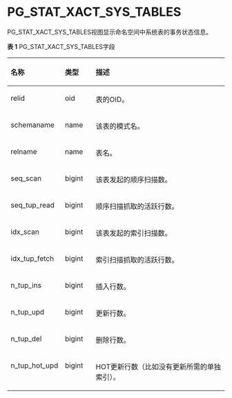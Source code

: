 # PG\_STAT\_XACT\_SYS\_TABLES<a name="ZH-CN_TOPIC_0242385981"></a>

PG\_STAT\_XACT\_SYS\_TABLES视图显示命名空间中系统表的事务状态信息。

**表 1**  PG\_STAT\_XACT\_SYS\_TABLES字段

<a name="zh-cn_topic_0237122454_zh-cn_topic_0059777997_tef75f40b479f4113aac792984a435e37"></a>
<table><thead align="left"><tr id="zh-cn_topic_0237122454_zh-cn_topic_0059777997_rcec69055165745a79785595b1aeccdfa"><th class="cellrowborder" valign="top" width="24.349999999999998%" id="mcps1.2.4.1.1"><p id="zh-cn_topic_0237122454_zh-cn_topic_0059777997_a34c5cbf3ad994dc690730724daab3126"><a name="zh-cn_topic_0237122454_zh-cn_topic_0059777997_a34c5cbf3ad994dc690730724daab3126"></a><a name="zh-cn_topic_0237122454_zh-cn_topic_0059777997_a34c5cbf3ad994dc690730724daab3126"></a>名称</p>
</th>
<th class="cellrowborder" valign="top" width="14.19%" id="mcps1.2.4.1.2"><p id="zh-cn_topic_0237122454_zh-cn_topic_0059777997_a7b7dd4ac8d2440d582066f0bd1f66b56"><a name="zh-cn_topic_0237122454_zh-cn_topic_0059777997_a7b7dd4ac8d2440d582066f0bd1f66b56"></a><a name="zh-cn_topic_0237122454_zh-cn_topic_0059777997_a7b7dd4ac8d2440d582066f0bd1f66b56"></a>类型</p>
</th>
<th class="cellrowborder" valign="top" width="61.46%" id="mcps1.2.4.1.3"><p id="zh-cn_topic_0237122454_zh-cn_topic_0059777997_a0c85aaf53d8e42e692f8064a8d9f6ed4"><a name="zh-cn_topic_0237122454_zh-cn_topic_0059777997_a0c85aaf53d8e42e692f8064a8d9f6ed4"></a><a name="zh-cn_topic_0237122454_zh-cn_topic_0059777997_a0c85aaf53d8e42e692f8064a8d9f6ed4"></a>描述</p>
</th>
</tr>
</thead>
<tbody><tr id="zh-cn_topic_0237122454_zh-cn_topic_0059777997_ra66ff8f911b8438ebc74a245c2d3cd56"><td class="cellrowborder" valign="top" width="24.349999999999998%" headers="mcps1.2.4.1.1 "><p id="zh-cn_topic_0237122454_zh-cn_topic_0059777997_a1ca87955aadc42d78afff3009d10e155"><a name="zh-cn_topic_0237122454_zh-cn_topic_0059777997_a1ca87955aadc42d78afff3009d10e155"></a><a name="zh-cn_topic_0237122454_zh-cn_topic_0059777997_a1ca87955aadc42d78afff3009d10e155"></a>relid</p>
</td>
<td class="cellrowborder" valign="top" width="14.19%" headers="mcps1.2.4.1.2 "><p id="zh-cn_topic_0237122454_zh-cn_topic_0059777997_a5b255201ba934a1aa3fc97407488a03c"><a name="zh-cn_topic_0237122454_zh-cn_topic_0059777997_a5b255201ba934a1aa3fc97407488a03c"></a><a name="zh-cn_topic_0237122454_zh-cn_topic_0059777997_a5b255201ba934a1aa3fc97407488a03c"></a>oid</p>
</td>
<td class="cellrowborder" valign="top" width="61.46%" headers="mcps1.2.4.1.3 "><p id="zh-cn_topic_0237122454_zh-cn_topic_0059777997_aeb8fb776676c4eb9a7944090bc248536"><a name="zh-cn_topic_0237122454_zh-cn_topic_0059777997_aeb8fb776676c4eb9a7944090bc248536"></a><a name="zh-cn_topic_0237122454_zh-cn_topic_0059777997_aeb8fb776676c4eb9a7944090bc248536"></a>表的OID。</p>
</td>
</tr>
<tr id="zh-cn_topic_0237122454_zh-cn_topic_0059777997_ra66bc296688d4870bf3a9c101151b04c"><td class="cellrowborder" valign="top" width="24.349999999999998%" headers="mcps1.2.4.1.1 "><p id="zh-cn_topic_0237122454_zh-cn_topic_0059777997_ad487367366414be2902afcff63ee82df"><a name="zh-cn_topic_0237122454_zh-cn_topic_0059777997_ad487367366414be2902afcff63ee82df"></a><a name="zh-cn_topic_0237122454_zh-cn_topic_0059777997_ad487367366414be2902afcff63ee82df"></a>schemaname</p>
</td>
<td class="cellrowborder" valign="top" width="14.19%" headers="mcps1.2.4.1.2 "><p id="zh-cn_topic_0237122454_zh-cn_topic_0059777997_a0cebf97edccb476c9e8f4dff2b1b52f5"><a name="zh-cn_topic_0237122454_zh-cn_topic_0059777997_a0cebf97edccb476c9e8f4dff2b1b52f5"></a><a name="zh-cn_topic_0237122454_zh-cn_topic_0059777997_a0cebf97edccb476c9e8f4dff2b1b52f5"></a>name</p>
</td>
<td class="cellrowborder" valign="top" width="61.46%" headers="mcps1.2.4.1.3 "><p id="zh-cn_topic_0237122454_zh-cn_topic_0059777997_a9dbd1db19c634a8b8fcfeacd4b550ff7"><a name="zh-cn_topic_0237122454_zh-cn_topic_0059777997_a9dbd1db19c634a8b8fcfeacd4b550ff7"></a><a name="zh-cn_topic_0237122454_zh-cn_topic_0059777997_a9dbd1db19c634a8b8fcfeacd4b550ff7"></a>该表的模式名。</p>
</td>
</tr>
<tr id="zh-cn_topic_0237122454_zh-cn_topic_0059777997_ra5fb823835344d6d9c3361093b07ecf0"><td class="cellrowborder" valign="top" width="24.349999999999998%" headers="mcps1.2.4.1.1 "><p id="zh-cn_topic_0237122454_zh-cn_topic_0059777997_a4a0b90d599554fcab036e769b161a320"><a name="zh-cn_topic_0237122454_zh-cn_topic_0059777997_a4a0b90d599554fcab036e769b161a320"></a><a name="zh-cn_topic_0237122454_zh-cn_topic_0059777997_a4a0b90d599554fcab036e769b161a320"></a>relname</p>
</td>
<td class="cellrowborder" valign="top" width="14.19%" headers="mcps1.2.4.1.2 "><p id="zh-cn_topic_0237122454_zh-cn_topic_0059777997_a6cfb6b9ae459440bacf7f26586ee488b"><a name="zh-cn_topic_0237122454_zh-cn_topic_0059777997_a6cfb6b9ae459440bacf7f26586ee488b"></a><a name="zh-cn_topic_0237122454_zh-cn_topic_0059777997_a6cfb6b9ae459440bacf7f26586ee488b"></a>name</p>
</td>
<td class="cellrowborder" valign="top" width="61.46%" headers="mcps1.2.4.1.3 "><p id="zh-cn_topic_0237122454_zh-cn_topic_0059777997_a3a7ba2d27d6d4a1f98394b186d7e993a"><a name="zh-cn_topic_0237122454_zh-cn_topic_0059777997_a3a7ba2d27d6d4a1f98394b186d7e993a"></a><a name="zh-cn_topic_0237122454_zh-cn_topic_0059777997_a3a7ba2d27d6d4a1f98394b186d7e993a"></a>表名。</p>
</td>
</tr>
<tr id="zh-cn_topic_0237122454_zh-cn_topic_0059777997_r00909ef192364dfd88b9ee0283816484"><td class="cellrowborder" valign="top" width="24.349999999999998%" headers="mcps1.2.4.1.1 "><p id="zh-cn_topic_0237122454_zh-cn_topic_0059777997_a1e153fa5f443445c85fa8c68d9d49297"><a name="zh-cn_topic_0237122454_zh-cn_topic_0059777997_a1e153fa5f443445c85fa8c68d9d49297"></a><a name="zh-cn_topic_0237122454_zh-cn_topic_0059777997_a1e153fa5f443445c85fa8c68d9d49297"></a>seq_scan</p>
</td>
<td class="cellrowborder" valign="top" width="14.19%" headers="mcps1.2.4.1.2 "><p id="zh-cn_topic_0237122454_zh-cn_topic_0059777997_a343eb038201f4646acaab408a56ed06c"><a name="zh-cn_topic_0237122454_zh-cn_topic_0059777997_a343eb038201f4646acaab408a56ed06c"></a><a name="zh-cn_topic_0237122454_zh-cn_topic_0059777997_a343eb038201f4646acaab408a56ed06c"></a>bigint</p>
</td>
<td class="cellrowborder" valign="top" width="61.46%" headers="mcps1.2.4.1.3 "><p id="zh-cn_topic_0237122454_zh-cn_topic_0059777997_a1a4a836b2522465987ff375800982255"><a name="zh-cn_topic_0237122454_zh-cn_topic_0059777997_a1a4a836b2522465987ff375800982255"></a><a name="zh-cn_topic_0237122454_zh-cn_topic_0059777997_a1a4a836b2522465987ff375800982255"></a>该表发起的顺序扫描数。</p>
</td>
</tr>
<tr id="zh-cn_topic_0237122454_zh-cn_topic_0059777997_r1a2543258fb1474996d5f4715a1a0dc0"><td class="cellrowborder" valign="top" width="24.349999999999998%" headers="mcps1.2.4.1.1 "><p id="zh-cn_topic_0237122454_zh-cn_topic_0059777997_a13370c2fac01495a934a8aff7eebf3b9"><a name="zh-cn_topic_0237122454_zh-cn_topic_0059777997_a13370c2fac01495a934a8aff7eebf3b9"></a><a name="zh-cn_topic_0237122454_zh-cn_topic_0059777997_a13370c2fac01495a934a8aff7eebf3b9"></a>seq_tup_read</p>
</td>
<td class="cellrowborder" valign="top" width="14.19%" headers="mcps1.2.4.1.2 "><p id="zh-cn_topic_0237122454_zh-cn_topic_0059777997_a683fda16ddab4fbfac6a4611b5805819"><a name="zh-cn_topic_0237122454_zh-cn_topic_0059777997_a683fda16ddab4fbfac6a4611b5805819"></a><a name="zh-cn_topic_0237122454_zh-cn_topic_0059777997_a683fda16ddab4fbfac6a4611b5805819"></a>bigint</p>
</td>
<td class="cellrowborder" valign="top" width="61.46%" headers="mcps1.2.4.1.3 "><p id="zh-cn_topic_0237122454_zh-cn_topic_0059777997_ac6a9d668f3f64f959ec73b6ff2b591ff"><a name="zh-cn_topic_0237122454_zh-cn_topic_0059777997_ac6a9d668f3f64f959ec73b6ff2b591ff"></a><a name="zh-cn_topic_0237122454_zh-cn_topic_0059777997_ac6a9d668f3f64f959ec73b6ff2b591ff"></a>顺序扫描抓取的活跃行数。</p>
</td>
</tr>
<tr id="zh-cn_topic_0237122454_zh-cn_topic_0059777997_rdc6f0f1c92f0456b8237da0545aad1f6"><td class="cellrowborder" valign="top" width="24.349999999999998%" headers="mcps1.2.4.1.1 "><p id="zh-cn_topic_0237122454_zh-cn_topic_0059777997_a63ed67ea4e0c403fbdecc3d262dbe631"><a name="zh-cn_topic_0237122454_zh-cn_topic_0059777997_a63ed67ea4e0c403fbdecc3d262dbe631"></a><a name="zh-cn_topic_0237122454_zh-cn_topic_0059777997_a63ed67ea4e0c403fbdecc3d262dbe631"></a>idx_scan</p>
</td>
<td class="cellrowborder" valign="top" width="14.19%" headers="mcps1.2.4.1.2 "><p id="zh-cn_topic_0237122454_zh-cn_topic_0059777997_a61f018f5fd124eccb03d91849401c767"><a name="zh-cn_topic_0237122454_zh-cn_topic_0059777997_a61f018f5fd124eccb03d91849401c767"></a><a name="zh-cn_topic_0237122454_zh-cn_topic_0059777997_a61f018f5fd124eccb03d91849401c767"></a>bigint</p>
</td>
<td class="cellrowborder" valign="top" width="61.46%" headers="mcps1.2.4.1.3 "><p id="zh-cn_topic_0237122454_zh-cn_topic_0059777997_a467814cb047b4439b74977800bc4385f"><a name="zh-cn_topic_0237122454_zh-cn_topic_0059777997_a467814cb047b4439b74977800bc4385f"></a><a name="zh-cn_topic_0237122454_zh-cn_topic_0059777997_a467814cb047b4439b74977800bc4385f"></a>该表发起的索引扫描数。</p>
</td>
</tr>
<tr id="zh-cn_topic_0237122454_zh-cn_topic_0059777997_rcdfd1460bc6d4c6ea25be1992eb60187"><td class="cellrowborder" valign="top" width="24.349999999999998%" headers="mcps1.2.4.1.1 "><p id="zh-cn_topic_0237122454_zh-cn_topic_0059777997_a6827f3e275034c3e801c606c4734e76d"><a name="zh-cn_topic_0237122454_zh-cn_topic_0059777997_a6827f3e275034c3e801c606c4734e76d"></a><a name="zh-cn_topic_0237122454_zh-cn_topic_0059777997_a6827f3e275034c3e801c606c4734e76d"></a>idx_tup_fetch</p>
</td>
<td class="cellrowborder" valign="top" width="14.19%" headers="mcps1.2.4.1.2 "><p id="zh-cn_topic_0237122454_zh-cn_topic_0059777997_a4df65c6ea4ee4f368e58cbb77f1cc4c9"><a name="zh-cn_topic_0237122454_zh-cn_topic_0059777997_a4df65c6ea4ee4f368e58cbb77f1cc4c9"></a><a name="zh-cn_topic_0237122454_zh-cn_topic_0059777997_a4df65c6ea4ee4f368e58cbb77f1cc4c9"></a>bigint</p>
</td>
<td class="cellrowborder" valign="top" width="61.46%" headers="mcps1.2.4.1.3 "><p id="zh-cn_topic_0237122454_zh-cn_topic_0059777997_a5ecc8db0e8c846c09344ebae42100671"><a name="zh-cn_topic_0237122454_zh-cn_topic_0059777997_a5ecc8db0e8c846c09344ebae42100671"></a><a name="zh-cn_topic_0237122454_zh-cn_topic_0059777997_a5ecc8db0e8c846c09344ebae42100671"></a>索引扫描抓取的活跃行数。</p>
</td>
</tr>
<tr id="zh-cn_topic_0237122454_zh-cn_topic_0059777997_re0993c88d6e24b1a83dc24b0a0050de0"><td class="cellrowborder" valign="top" width="24.349999999999998%" headers="mcps1.2.4.1.1 "><p id="zh-cn_topic_0237122454_zh-cn_topic_0059777997_a64ca9e9a55614dc4980d5f6bf7ff000d"><a name="zh-cn_topic_0237122454_zh-cn_topic_0059777997_a64ca9e9a55614dc4980d5f6bf7ff000d"></a><a name="zh-cn_topic_0237122454_zh-cn_topic_0059777997_a64ca9e9a55614dc4980d5f6bf7ff000d"></a>n_tup_ins</p>
</td>
<td class="cellrowborder" valign="top" width="14.19%" headers="mcps1.2.4.1.2 "><p id="zh-cn_topic_0237122454_zh-cn_topic_0059777997_a031360f014b64048b5be0dcc4bef017e"><a name="zh-cn_topic_0237122454_zh-cn_topic_0059777997_a031360f014b64048b5be0dcc4bef017e"></a><a name="zh-cn_topic_0237122454_zh-cn_topic_0059777997_a031360f014b64048b5be0dcc4bef017e"></a>bigint</p>
</td>
<td class="cellrowborder" valign="top" width="61.46%" headers="mcps1.2.4.1.3 "><p id="zh-cn_topic_0237122454_zh-cn_topic_0059777997_a0e7d1fdc647e4b958984cf0c45b70ebf"><a name="zh-cn_topic_0237122454_zh-cn_topic_0059777997_a0e7d1fdc647e4b958984cf0c45b70ebf"></a><a name="zh-cn_topic_0237122454_zh-cn_topic_0059777997_a0e7d1fdc647e4b958984cf0c45b70ebf"></a>插入行数。</p>
</td>
</tr>
<tr id="zh-cn_topic_0237122454_zh-cn_topic_0059777997_r503794fe34c8463cbc879492b2b166a6"><td class="cellrowborder" valign="top" width="24.349999999999998%" headers="mcps1.2.4.1.1 "><p id="zh-cn_topic_0237122454_zh-cn_topic_0059777997_af4df712b4c4145918a599ba0a38bfb03"><a name="zh-cn_topic_0237122454_zh-cn_topic_0059777997_af4df712b4c4145918a599ba0a38bfb03"></a><a name="zh-cn_topic_0237122454_zh-cn_topic_0059777997_af4df712b4c4145918a599ba0a38bfb03"></a>n_tup_upd</p>
</td>
<td class="cellrowborder" valign="top" width="14.19%" headers="mcps1.2.4.1.2 "><p id="zh-cn_topic_0237122454_zh-cn_topic_0059777997_a6c53cef81249406fbb9f29c5144d5382"><a name="zh-cn_topic_0237122454_zh-cn_topic_0059777997_a6c53cef81249406fbb9f29c5144d5382"></a><a name="zh-cn_topic_0237122454_zh-cn_topic_0059777997_a6c53cef81249406fbb9f29c5144d5382"></a>bigint</p>
</td>
<td class="cellrowborder" valign="top" width="61.46%" headers="mcps1.2.4.1.3 "><p id="zh-cn_topic_0237122454_zh-cn_topic_0059777997_a7fdf93fbad7f482bb5c949bf7dc2c9da"><a name="zh-cn_topic_0237122454_zh-cn_topic_0059777997_a7fdf93fbad7f482bb5c949bf7dc2c9da"></a><a name="zh-cn_topic_0237122454_zh-cn_topic_0059777997_a7fdf93fbad7f482bb5c949bf7dc2c9da"></a>更新行数。</p>
</td>
</tr>
<tr id="zh-cn_topic_0237122454_zh-cn_topic_0059777997_r6a20ed6c8b77407597d8109b24c32b3d"><td class="cellrowborder" valign="top" width="24.349999999999998%" headers="mcps1.2.4.1.1 "><p id="zh-cn_topic_0237122454_zh-cn_topic_0059777997_ad02b588d311848c2996fee1e59af40fb"><a name="zh-cn_topic_0237122454_zh-cn_topic_0059777997_ad02b588d311848c2996fee1e59af40fb"></a><a name="zh-cn_topic_0237122454_zh-cn_topic_0059777997_ad02b588d311848c2996fee1e59af40fb"></a>n_tup_del</p>
</td>
<td class="cellrowborder" valign="top" width="14.19%" headers="mcps1.2.4.1.2 "><p id="zh-cn_topic_0237122454_zh-cn_topic_0059777997_a797c2b306276481fb6e5da252195b617"><a name="zh-cn_topic_0237122454_zh-cn_topic_0059777997_a797c2b306276481fb6e5da252195b617"></a><a name="zh-cn_topic_0237122454_zh-cn_topic_0059777997_a797c2b306276481fb6e5da252195b617"></a>bigint</p>
</td>
<td class="cellrowborder" valign="top" width="61.46%" headers="mcps1.2.4.1.3 "><p id="zh-cn_topic_0237122454_zh-cn_topic_0059777997_acae4da23537844b1afc30b96a06570fd"><a name="zh-cn_topic_0237122454_zh-cn_topic_0059777997_acae4da23537844b1afc30b96a06570fd"></a><a name="zh-cn_topic_0237122454_zh-cn_topic_0059777997_acae4da23537844b1afc30b96a06570fd"></a>删除行数。</p>
</td>
</tr>
<tr id="zh-cn_topic_0237122454_zh-cn_topic_0059777997_r53ff3c5a6fea4594a985670cf2abf009"><td class="cellrowborder" valign="top" width="24.349999999999998%" headers="mcps1.2.4.1.1 "><p id="zh-cn_topic_0237122454_zh-cn_topic_0059777997_a3bd8cd9867f64fada55feb1332930957"><a name="zh-cn_topic_0237122454_zh-cn_topic_0059777997_a3bd8cd9867f64fada55feb1332930957"></a><a name="zh-cn_topic_0237122454_zh-cn_topic_0059777997_a3bd8cd9867f64fada55feb1332930957"></a>n_tup_hot_upd</p>
</td>
<td class="cellrowborder" valign="top" width="14.19%" headers="mcps1.2.4.1.2 "><p id="zh-cn_topic_0237122454_zh-cn_topic_0059777997_adcbac8102cb04712be573df07f2062ac"><a name="zh-cn_topic_0237122454_zh-cn_topic_0059777997_adcbac8102cb04712be573df07f2062ac"></a><a name="zh-cn_topic_0237122454_zh-cn_topic_0059777997_adcbac8102cb04712be573df07f2062ac"></a>bigint</p>
</td>
<td class="cellrowborder" valign="top" width="61.46%" headers="mcps1.2.4.1.3 "><p id="zh-cn_topic_0237122454_zh-cn_topic_0059777997_a4ced18436f7a48229fb3ae6e75ffbf90"><a name="zh-cn_topic_0237122454_zh-cn_topic_0059777997_a4ced18436f7a48229fb3ae6e75ffbf90"></a><a name="zh-cn_topic_0237122454_zh-cn_topic_0059777997_a4ced18436f7a48229fb3ae6e75ffbf90"></a>HOT更新行数（比如没有更新所需的单独索引）。</p>
</td>
</tr>
</tbody>
</table>

